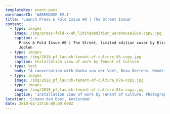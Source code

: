 ```yaml
---
templateKey: event-post
warehouseID: 'WAREHOUSE #2.1'
title: 'Launch Press & Fold Issue #0 | The Street Issue'
content:
  - type: images
    image: /img/press-fold-x-ah_limitededition_warehouse2018-copy.jpg
    caption: >-
      Press & Fold Issue #0 | The Street, limited edition cover by Elisa van
      Joolen
  - type: images
    image: /img/2018_pf_launch-tenant-of-culture_06-copy.jpg
    caption: Installation view of work by Tenant of Culture
  - type: text
    body: "A conversation with Hanka van der Voet, Beau Bertens, Hendrickje Schimmel (Tenant of Culture), Anouk Beckers, Elisa van Joolen and Femke de Vries. Installation by Tenant of Culture.\n\n*Press & Fold* is a new independent fashion magazine that aims to explore alternative fashion forms and narratives. The bi-annual magazine provides a platform for critical fashion practitioners who do not obey the rules the fashion system is currently dictating.\n\nIn a time where everything in fashion is in flux so little of it seems to be discussed on the pages of fashion magazines, forever trying to sell us more things we do not actually need. Ever since the first fashion magazine appeared the goal has been to show and sell – some more explicit than others – the latest fashions. This obsession with ‘the new’ has had a constraining influence on the development of an independent fashion media and a serious fashion critique. *Press & Fold* wants to discuss, but more importantly, imagine what fashion would like if we take away advertising and editorials, take away the need to sell something through the magazine, and instead focus on having conversations on the production, presentation, consumption of clothes and the contexts in which this takes place. *Press & Fold* focuses on a fashion reality that isn’t based solely on consuming the latest fashions but on our experiences through fashion, seeking an alternative fashion discourse that goes beyond treating fashion as a commodity.\n\nFor its inaugural issue, *Press & Fold* reflects on the relation between fashion and the street, as the street has always played a pivotal – but ever-changing – role in the generation, presentation and perpetuation of fashion. A short overview of the content: Beau Bertens researches the impact of visual language on the street by deconstructing the\_shopping bag and examining\_its rhetoric power by placing it in an editorial context, Johannes Reponen critically examines concepts of ‘street style’ and ‘streetwear’, Laura Gardner writes about how 90s art groups such as Art Club 2000, Honey-Suckle Company and Bernadette Corporation presented a critique of the institutions of fashion through the concept of ‘collectivity’, Renee van der Hoek discusses with Camiel Fortgens how to find one’s place within a changing fashion system, Ricarda Bigolin of D&K explores the slippages between workwear, streetwear and branding in the context of current high end and luxury fashion practices, Duran Lantink shows his daily observations from the streets of South Africa, the urban tales of streetwear brand AVOIDSTREET are imagined in an advertorial, Tenant of Culture reflects on narratives surrounding waste in fashion, Ruby Hoette documents items of clothing found in public spaces, reflecting on concepts inherent to the current fashion system such as newness, brand value versus material quality and uniqueness, Femke de Vries constructs a fashion column, and Elisa van Joolen proposes an alternative fashion editorial that shows the material properties of clothes by Dutch streetwear labels Bonne Suits, By Parra, Ontour and Patta with the precision of an X-ray vision.\n\n*Press & Fold | Notes on making and doing fashion* is initiated by Hanka van der Voet in collaboration with art director and graphic designer Beau Bertens. The magazine is a collaborative research project that connects critical fashion practitioners from all over the world."
  - type: images
    image: /img/2018_pf_launch-tenant-of-culture_07a-copy.jpg
  - type: images
    image: /img/2018_pf_launch-tenant-of-culture_01a-copy.jpg
    caption: 'Installation view of work by Tenant of Culture. Photography: Beau Bertens.'
location: 'Schoon den Boer, Amsterdam'
date: 2018-02-23T16:00:00.000Z
---
```

